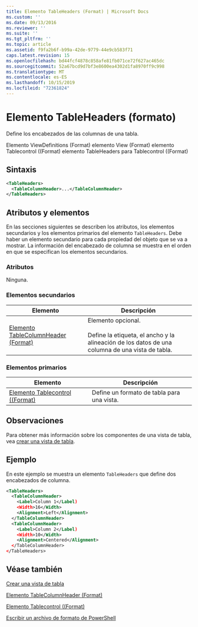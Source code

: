 ```yaml
---
title: Elemento TableHeaders (Format) | Microsoft Docs
ms.custom: ''
ms.date: 09/13/2016
ms.reviewer: ''
ms.suite: ''
ms.tgt_pltfrm: ''
ms.topic: article
ms.assetid: f9fa2b6f-b99a-42de-9779-44e9cb583f71
caps.latest.revision: 15
ms.openlocfilehash: bd44fcf4878c858afe81fb071ce72f627ac465dc
ms.sourcegitcommit: 52a67bcd9d7bf3e8600ea4302d1fa8970ff9c998
ms.translationtype: MT
ms.contentlocale: es-ES
ms.lasthandoff: 10/15/2019
ms.locfileid: "72361824"
---
```

# <a name="tableheaders-element-format"></a>Elemento TableHeaders (formato)

Define los encabezados de las columnas de una tabla.

Elemento ViewDefinitions (Format) elemento View (Format) elemento Tablecontrol ((Format) elemento TableHeaders para Tablecontrol ((Format)

## <a name="syntax"></a>Sintaxis

```xml
<TableHeaders>
  <TableColumnHeader>...</TableColumnHeader>
</TableHeaders>

```

## <a name="attributes-and-elements"></a>Atributos y elementos

En las secciones siguientes se describen los atributos, los elementos secundarios y los elementos primarios del elemento `TableHeaders`. Debe haber un elemento secundario para cada propiedad del objeto que se va a mostrar. La información del encabezado de columna se muestra en el orden en que se especifican los elementos secundarios.

### <a name="attributes"></a>Atributos

Ninguna.

### <a name="child-elements"></a>Elementos secundarios

|Elemento|Descripción|
|-------------|-----------------|
|[Elemento TableColumnHeader (Format)](./tablecolumnheader-element-format.md)|Elemento opcional.<br /><br /> Define la etiqueta, el ancho y la alineación de los datos de una columna de una vista de tabla.|

### <a name="parent-elements"></a>Elementos primarios

|Elemento|Descripción|
|-------------|-----------------|
|[Elemento Tablecontrol ((Format)](./tablecontrol-element-format.md)|Define un formato de tabla para una vista.|

## <a name="remarks"></a>Observaciones

Para obtener más información sobre los componentes de una vista de tabla, vea [crear una vista de tabla](./creating-a-table-view.md).

## <a name="example"></a>Ejemplo

En este ejemplo se muestra un elemento `TableHeaders` que define dos encabezados de columna.

```xml
<TableHeaders>
  <TableColumnHeader>
    <Label>Column 1</Label)
    <Width>16</Width>
    <Alignment>Left</Alignment>
  </TableColumnHeader>
  <TableColumnHeader>
    <Label>Column 2</Label)
    <Width>10</Width>
    <Alignment>Centered</Alignment>
  </TableColumnHeader>
</TableHeaders>
```

## <a name="see-also"></a>Véase también

[Crear una vista de tabla](./creating-a-table-view.md)

[Elemento TableColumnHeader (Format)](./tablecolumnheader-element-format.md)

[Elemento Tablecontrol ((Format)](./tablecontrol-element-format.md)

[Escribir un archivo de formato de PowerShell](./writing-a-powershell-formatting-file.md)
